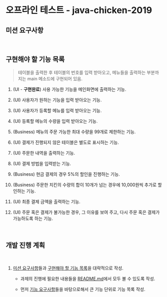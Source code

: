 # 오프라인 테스트 - java-chicken-2019

## 미션 요구사항

<br>

## 구현해야 할 기능 목록

> 테이블을 출력한 후 테이블의 번호를 입력 받아오고, 메뉴들을 출력하는 부분까지는 main 메소드에 구현되어 있음.

1. (UI - **구현완료**) 사용 가능한 기능을 메인화면에 출력하는 기능.

2. (UI) 사용자가 원하는 기능을 입력 받아오는 기능.

3. (UI) 사용자가 등록할 메뉴를 입력 받아오는 기능.

4. (UI) 등록할 메뉴의 수량을 입력 받아오는 기능.

5. (Business) 메뉴의 주문 가능한 최대 수량을 99개로 제한하는 기능.

6. (UI) 결제가 진행되지 않은 테이블은 별도로 표시하는 기능.

7. (UI) 주문한 내역을 출력하는 기능.

8. (UI) 결제 방법을 입력받는 기능.

9. (Business) 현금 결제의 경우 5%의 할인을 진행하는 기능.

10. (Business) 주문한 치킨의 수량의 합이 10개가 넘는 경우에 10,000원씩 추가로 할인하는 기능.

11. (UI) 최종 결제 금액을 출력하는 기능.

12. (UI) 주문 혹은 결제가 불가능한 경우, 그 이유를 보여 주고, 다시 주문 혹은 결제가 가능하도록 하는 기능.

<br>

## 개발 진행 계획

<br>

1. [미션 요구사항](##-미션-요구사항)들과 [구현해야 할 기능 목록](##-구현해야-할-기능-목록)을 대략적으로 작성.

   - 과제의 진행에 필요한 내용들을 [README.md](/README.md)에서 모두 볼 수 있도록 작성.

   - 먼저 [기능 요구사항](###-기능-요구사항)들을 바탕으로해서 큰 기능 단위로 기능 목록 작성.
